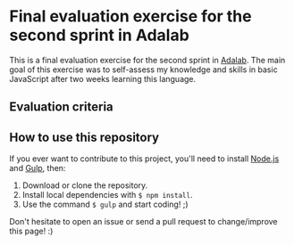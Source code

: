 # Final evaluation exercise for the second sprint in Adalab

This is a final evaluation exercise for the second sprint in [Adalab](https://adalab.es/). The main goal of this exercise was to self-assess my knowledge and skills in basic JavaScript after two weeks learning this language.

## Evaluation criteria


## How to use this repository

If you ever want to contribute to this project, you'll need to install [Node.js](https://nodejs.org/) and [Gulp](https://gulpjs.com), then:

1. Download or clone the repository.
2. Install local dependencies with `$ npm install`.
3. Use the command `$ gulp` and start coding! ;)

Don't hesitate to open an issue or send a pull request to change/improve this page! :)
